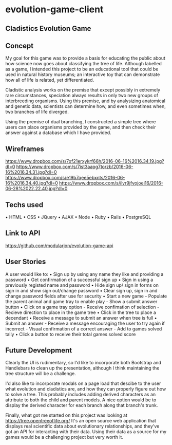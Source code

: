 # evolution-game-client

## Cladistics Evolution Game

## Concept

  My goal for this game was to provide a basis for educating the public about
how science now goes about classifying the tree of life. Although labelled as a
game, I intended this project to be an educational tool that could be used in
natural history museums; an interactive toy that can demonstrate how all of life
is related, yet differentiated.

  Cladistic analysis works on the premise that except possibly in extremely rare
circumstances, speciation always results in only two new groups of interbreeding
organisms. Using this premise, and by analysizing anatomical and genetic data,
scientists can determine how, and even sometimes when, two branches of life
diverged.

  Using the premise of dual branching, I constructed a simple tree where users
can place organisms provided by the game, and then check their answer against
a database which I have provided.

## Wireframes

https://www.dropbox.com/s/7xf21erxykrf66h/2016-06-16%2016.34.19.jpg?dl=0
https://www.dropbox.com/s/7ist3aapg7torzb/2016-06-16%2016.34.31.jpg?dl=0
https://www.dropbox.com/s/e19b7qee5ebxnts/2016-06-16%2016.34.40.jpg?dl=0
https://www.dropbox.com/s/ilvr9jfvojoei16/2016-06-28%2022.22.40.jpg?dl=0

## Techs used

• HTML
• CSS
• JQuery
• AJAX
• Node
• Ruby
• Rails
• PostgreSQL

## Link to API

https://github.com/modularjon/evolution-game-api

## User Stories

  A user would like to:
    • Sign up by using any name they like and providing a password
    • Get confirmation of a successful sign up
    • Sign in using a previously registed name and password
    • Hide sign up/ sign in forms on sign in and show sign out/change password
    • Clear sign up, sign in and change password fields after use for security
    • Start a new game
      - Populate the parent animal and game tray to enable play
      - Show a submit answer button
    • Click on a game tray option
      - Receive confimation of selection
      - Recieve direction to place in the game tree
    • Click in the tree to place a decendant
    • Receive a message to submit an answer when tree is full
    • Submit an answer
      - Receive a message encouraging the user to try again if incorrect
      - Visual confirmation of a correct answer
      - Add to games solved tally
    • Click a button to receive their total games solved score

## Future Development

  Clearly the UI is rudimentary, so I'd like to incorporate both Bootstrap and
Handlebars to clean up the presentation, although I think maintaining the tree
structure will be a challenge.

  I'd also like to incorporate modals on a page load that descibe to the user
what evolution and cladistics are, and how they can properly figure out how to
solve a tree. This probably includes adding derived characters as an attribute
to both the child and parent models. A nice option would be to display the
derived character for each branch along that branch's trunk.

  Finally, what got me started on this project was looking at
https://tree.opentreeoflife.org/ It's an open source web application that
displays real scientific data about evolutionary relationships, and they've got
an API for interacting with their data. Using their data as a source for my games
would be a challenging project but very worth it.
